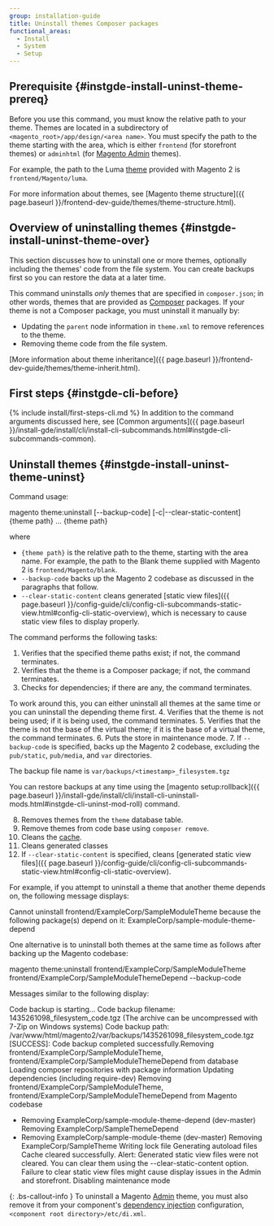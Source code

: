 ```yaml
---
group: installation-guide
title: Uninstall themes Composer packages
functional_areas:
  - Install
  - System
  - Setup
---
```


## Prerequisite {#instgde-install-uninst-theme-prereq}

Before you use this command, you must know the relative path to your theme. Themes are located in a subdirectory of `<magento_root>/app/design/<area name>`. You must specify the path to the theme starting with the area, which is either `frontend` (for storefront themes) or `adminhtml` (for [Magento Admin](https://glossary.magento.com/magento-admin) themes).

For example, the path to the Luma [theme](https://glossary.magento.com/theme) provided with Magento 2 is `frontend/Magento/luma`.

For more information about themes, see [Magento theme structure]({{ page.baseurl }}/frontend-dev-guide/themes/theme-structure.html).

## Overview of uninstalling themes {#instgde-install-uninst-theme-over}

This section discusses how to uninstall one or more themes, optionally including the themes' code from the file system. You can create backups first so you can restore the data at a later time.

This command uninstalls *only* themes that are specified in `composer.json`; in other words, themes that are provided as [Composer](https://glossary.magento.com/composer) packages. If your theme is not a Composer package, you must uninstall it manually by:

* Updating the `parent` node information in `theme.xml` to remove references to the theme.
* Removing theme code from the file system.

 [More information about theme inheritance]({{ page.baseurl }}/frontend-dev-guide/themes/theme-inherit.html).

## First steps {#instgde-cli-before}
{% include install/first-steps-cli.md %}
In addition to the command arguments discussed here, see [Common arguments]({{ page.baseurl }}/install-gde/install/cli/install-cli-subcommands.html#instgde-cli-subcommands-common).

## Uninstall themes {#instgde-install-uninst-theme-uninst}

Command usage:

 magento theme:uninstall [--backup-code] [-c|--clear-static-content] {theme path} ... {theme path}

where

* `{theme path}` is the relative path to the theme, starting with the area name. For example, the path to the Blank theme supplied with Magento 2 is `frontend/Magento/blank`.
* `--backup-code` backs up the Magento 2 codebase as discussed in the paragraphs that follow.
* `--clear-static-content` cleans generated [static view files]({{ page.baseurl }}/config-guide/cli/config-cli-subcommands-static-view.html#config-cli-static-overview), which is necessary to cause static view files to display properly.

The command performs the following tasks:

1. Verifies that the specified theme paths exist; if not, the command terminates.
2. Verifies that the theme is a Composer package; if not, the command terminates.
3. Checks for dependencies; if there are any, the command terminates.

 To work around this, you can either uninstall all themes at the same time or you can uninstall the depending theme first.
4. Verifies that the theme is not being used; if it is being used, the command terminates.
5. Verifies that the theme is not the base of the virtual theme; if it is the base of a virtual theme, the command terminates.
6. Puts the store in maintenance mode.
7. If `--backup-code` is specified, backs up the Magento 2 codebase, excluding the `pub/static`, `pub/media`, and `var` directories.

 The backup file name is `var/backups/<timestamp>_filesystem.tgz`

 You can restore backups at any time using the [magento setup:rollback]({{ page.baseurl }}/install-gde/install/cli/install-cli-uninstall-mods.html#instgde-cli-uninst-mod-roll) command.

8. Removes themes from the `theme` database table.
9. Remove themes from code base using `composer remove`.
10. Cleans the [cache](https://glossary.magento.com/cache).
11. Cleans generated classes
12. If `--clear-static-content` is specified, cleans [generated static view files]({{ page.baseurl }}/config-guide/cli/config-cli-subcommands-static-view.html#config-cli-static-overview).

For example, if you attempt to uninstall a theme that another theme depends on, the following message displays:

 Cannot uninstall frontend/ExampleCorp/SampleModuleTheme because the following package(s) depend on it:
        ExampleCorp/sample-module-theme-depend

One alternative is to uninstall both themes at the same time as follows after backing up the Magento codebase:

 magento theme:uninstall frontend/ExampleCorp/SampleModuleTheme frontend/ExampleCorp/SampleModuleThemeDepend --backup-code

Messages similar to the following display:

 Code backup is starting...
 Code backup filename: 1435261098_filesystem_code.tgz (The archive can be uncompressed with 7-Zip on Windows systems)
 Code backup path: /var/www/html/magento2/var/backups/1435261098_filesystem_code.tgz
 [SUCCESS]: Code backup completed successfully.Removing frontend/ExampleCorp/SampleModuleTheme, frontend/ExampleCorp/SampleModuleThemeDepend from database
 Loading composer repositories with package information
 Updating dependencies (including require-dev)
 Removing frontend/ExampleCorp/SampleModuleTheme, frontend/ExampleCorp/SampleModuleThemeDepend from Magento codebase
   - Removing ExampleCorp/sample-module-theme-depend (dev-master)
 Removing ExampleCorp/SampleThemeDepend
   - Removing ExampleCorp/sample-module-theme (dev-master)
 Removing ExampleCorp/SampleTheme
 Writing lock file
 Generating autoload files
 Cache cleared successfully.
 Alert: Generated static view files were not cleared. You can clear them using the --clear-static-content option.
 Failure to clear static view files might cause display issues in the Admin and storefront.
 Disabling maintenance mode

{: .bs-callout-info }
To uninstall a Magento [Admin](https://glossary.magento.com/admin) theme, you must also remove it from your component's [dependency injection](https://glossary.magento.com/dependency-injection) configuration, `<component root directory>/etc/di.xml`.
